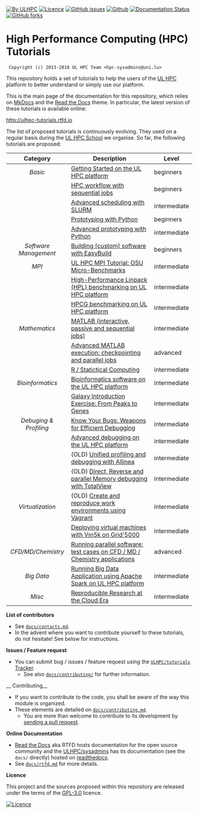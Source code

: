 [![By ULHPC](https://img.shields.io/badge/by-ULHPC-blue.svg)](https://hpc.uni.lu) [![Licence](https://img.shields.io/badge/license-GPL--3.0-blue.svg)](http://www.gnu.org/licenses/gpl-3.0.html) [![GitHub issues](https://img.shields.io/github/issues/ULHPC/tutorials.svg)](https://github.com/ULHPC/tutorials/issues/) [![Github](https://img.shields.io/badge/sources-github-green.svg)](https://github.com/ULHPC/tutorials/) [![Documentation Status](http://readthedocs.org/projects/ulhpc-tutorials/badge/?version=latest)](http://ulhpc-tutorials.readthedocs.io) [![GitHub forks](https://img.shields.io/github/stars/ULHPC/tutorials.svg?style=social&label=Star)](https://github.com/ULHPC/tutorials)

# High Performance Computing (HPC) Tutorials

     Copyright (c) 2013-2018 UL HPC Team <hpc-sysadmins@uni.lu>

This repository holds a set of tutorials to help the users of the [UL HPC](https://hpc.uni.lu) platform to better understand or simply use our platform.

This is the main page of the documentation for this repository, which relies on [MkDocs](http://www.mkdocs.org/) and the [Read the Docs](http://readthedocs.io) theme.
In particular, the latest version of these tutorials is available online:

<http://ulhpc-tutorials.rtfd.io>

The list of proposed tutorials is continuously evolving.
They used on a regular basis during the [UL HPC School](http://hpc.uni.lu/hpc-school/) we organise.
So far, the following tutorials are proposed:

| **Category**           | **Description**                                                                             | **Level**      |
| :----------:           | ----------------------------------------------------------------------------                | -------------- |
| _Basic_                | [Getting Started on the UL HPC platform](basic/getting_started/)                            | beginners      |
|                        | [HPC workflow with sequential jobs](basic/sequential_jobs/)                                 | beginners      |
|                        | [Advanced scheduling with SLURM](basic/scheduling/)                                         | intermediate   |
|                        | [Prototyping with Python](python/basics/)                                                   | beginners      |
|                        | [Advanced prototyping with Python](python/advanced/)                                        | intermediate   |
| _Software Management_  | [Building [custom] software with EasyBuild](tools/easyBuild/)                               | beginners      |
| _MPI_                  | [UL HPC MPI Tutorial: OSU Micro-Benchmarks](parallel/mpi/OSU_MicroBenchmarks/)              | intermediate   |
|                        | [High-Performance Linpack (HPL) benchmarking on UL HPC platform](parallel/mpi/HPL/)         | intermediate   |
|                        | [HPCG benchmarking on UL HPC platform](parallel/hybrid/HPCG/)                               | intermediate   |
| _Mathematics_          | [MATLAB (interactive, passive and sequential jobs)](maths/matlab/basics/)                   | intermediate   |
|                        | [Advanced MATLAB execution: checkpointing and parallel jobs](maths/matlab/advanced/)        | advanced       |
|                        | [R / Statictical Computing](maths/R/)                                                       | intermediate   |
| _Bioinformatics_       | [Bioinformatics software on the UL HPC platform](bio/basics/)                               | intermediate   |
|                        | [Galaxy Introduction Exercise: From Peaks to Genes](bio/galaxy/)                            | intermediate   |
| _Debuging & Profiling_ | [Know Your Bugs: Weapons for Efficient Debugging](debugging/basics/)                        | intermediate   |
|                        | [Advanced debugging on the UL HPC platform](debugging/advanced/)                            | intermediate   |
|                        | (OLD) [Unified profiling and debugging with Allinea](advanced/Allinea/)                     | intermediate   |
|                        | (OLD) [Direct,  Reverse and parallel Memory debugging with TotalView](advanced/TotalView/)  | intermediate   |
| _Virtualization_       | (OLD) [Create and reproduce work environments using Vagrant](advanced/Vagrant/)             | intermediate   |
|                        | [Deploying virtual machines with Vm5k on Grid'5000](advanced/vm5k/)                         | intermediate   |
| _CFD/MD/Chemistry_     | [Running parallel software: test cases on CFD / MD / Chemistry applications](multiphysics/) | advanced       |
| _Big Data_             | [Running Big Data Application using Apache Spark on UL HPC platform](bigdata/spark/)        | intermediate   |
| _Misc_                 | [Reproducible Research at the Cloud Era](misc/reproducible-research/)               | intermediate   |

__List of contributors__

* See [`docs/contacts.md`](contacts.md).
* In the advent where you want to contribute yourself to these tutorials, do not hesitate! See below for instructions.

__Issues / Feature request__

* You can submit bug / issues / feature request using the [`ULHPC/tutorials` Tracker](https://github.com/ULHPC/tutorials/issues).
    - See also [`docs/contributing/`](docs/contributing/) for further information.

__ Contributing__

* If you want to contribute to the code, you shall be aware of the way this module is organized.
* These elements are detailed on [`docs/contributing.md`](contributing.md).
    - You are more than welcome to contribute to its development by [sending a pull request](https://help.github.com/articles/using-pull-requests).

__Online Documentation__

* [Read the Docs](https://readthedocs.org/) aka RTFD hosts documentation for the open source community and the [ULHPC/sysadmins](https://github.com/ULHPC/tutorials) has its documentation (see the `docs/` directly) hosted on [readthedocs](http://ulhpc-tutorials.rtfd.org).
* See [`docs/rtfd.md`](rtfd.md) for more details.

__Licence__

This project and the sources proposed within this repository are released under the terms of the [GPL-3.0](LICENCE) licence.

[![Licence](https://www.gnu.org/graphics/gplv3-88x31.png)](LICENSE)
